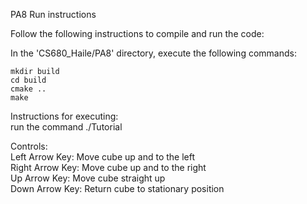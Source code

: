 PA8 Run instructions

Follow the following instructions to compile and run the code:

In the 'CS680_Haile/PA8' directory, execute the following commands:

```  
mkdir build  
cd build  
cmake ..  
make  
```  


Instructions for executing:  
run the command ./Tutorial  
  
Controls:  
Left Arrow Key: Move cube up and to the left  
Right Arrow Key: Move cube up and to the right  
Up Arrow Key: Move cube straight up  
Down Arrow Key: Return cube to stationary position  
